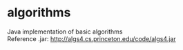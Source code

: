 # algorithms
Java implementation of basic algorithms  
Reference .jar: http://algs4.cs.princeton.edu/code/algs4.jar
